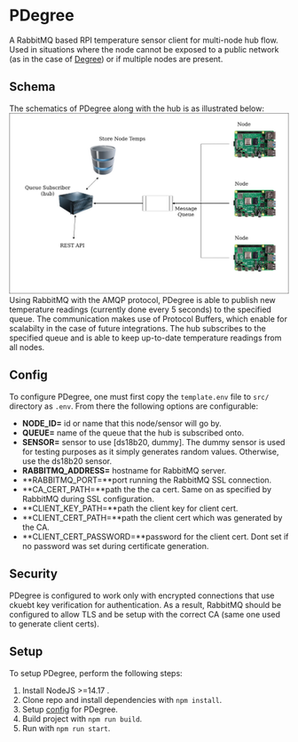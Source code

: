 # **PDegree**
A RabbitMQ based RPI temperature sensor client for multi-node hub flow. Used in situations
where the node cannot be exposed to a public network (as in the case of
[Degree](https://github.com/kingcobra2468/Degree)) or if multiple nodes are present.

## **Schema**
The schematics of PDegree along with the hub is as illustrated below:
![photo](screenshots/rpist_schema.jpg)
Using RabbitMQ with the AMQP protocol, PDegree is able to publish new temperature readings (currently done
every 5 seconds) to the specified queue. The communication makes use of Protocol Buffers, which enable
for scalabilty in the case of future integrations. The hub subscribes to the specified queue and is able to keep up-to-date temperature readings from all nodes.

## **Config**
To configure PDegree, one must first copy the `template.env` file to `src/` directory as `.env`.
From there the following options are configurable:
- **NODE_ID=** id or name that this node/sensor will go by.
- **QUEUE=** name of the queue that the hub is subscribed onto.
- **SENSOR=** sensor to use [ds18b20, dummy]. The dummy sensor is used for testing purposes
as it simply generates random values. Otherwise, use the ds18b20 sensor.
- **RABBITMQ_ADDRESS=** hostname for RabbitMQ server.
- **RABBITMQ_PORT=**port running the RabbitMQ SSL connection.
- **CA_CERT_PATH=**path the the ca cert. Same on as specified by RabbitMQ during SSL configuration.
- **CLIENT_KEY_PATH=**path the client key for client cert. 
- **CLIENT_CERT_PATH=**path the client cert which was generated by the CA.
- **CLIENT_CERT_PASSWORD=**password for the client cert. Dont set if no password was set during
certificate generation.

## **Security**
PDegree is configured to work only with encrypted connections that use ckuebt key verification for
authentication. As a result, RabbitMQ should be configured to allow TLS and be setup with the correct
CA (same one used to generate client certs).

## **Setup**
To setup PDegree, perform the following steps:
1. Install NodeJS >=14.17 .
2. Clone repo and install dependencies with `npm install`.
3. Setup [config](#config) for PDegree.
4. Build project with `npm run build`.
5. Run with `npm run start`.
